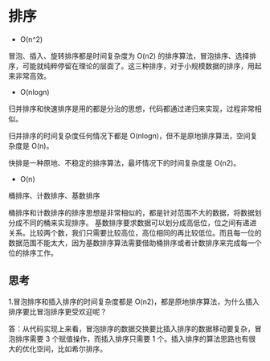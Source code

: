# 排序

* O(n^2)

冒泡、插入、旋转排序都是时间复杂度为 O(n2) 的排序算法，冒泡排序、选择排序，可能就纯粹停留在理论的层面了。这三种排序，对于小规模数据的排序，用起来非常高效。

* O(nlogn)

归并排序和快速排序是用的都是分治的思想，代码都通过递归来实现，过程非常相似。

归并排序的时间复杂度任何情况下都是 O(nlogn)，但不是原地排序算法，空间复杂度是 O(n)。

快排是一种原地、不稳定的排序算法，最坏情况下的时间复杂度是 O(n2)。

* O(n)

桶排序、计数排序、基数排序

桶排序和计数排序的排序思想是非常相似的，都是针对范围不大的数据，将数据划分成不同的桶来实现排序。
基数排序要求数据可以划分成高低位，位之间有递进关系。比较两个数，我们只需要比较高位，高位相同的再比较低位。而且每一位的数据范围不能太大，因为基数排序算法需要借助桶排序或者计数排序来完成每一个位的排序工作。

## 思考

1.冒泡排序和插入排序的时间复杂度都是 O(n2)，都是原地排序算法，为什么插入排序要比冒泡排序更受欢迎呢？

答：从代码实现上来看，冒泡排序的数据交换要比插入排序的数据移动要复杂，冒泡排序需要 3 个赋值操作，而插入排序只需要 1 个。插入排序的算法思路也有很大的优化空间，比如希尔排序。